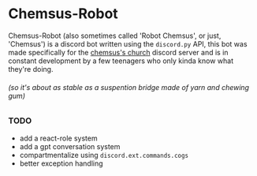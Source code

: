# Chemsus-Robot
Chemsus-Robot (also sometimes called 'Robot Chemsus', or just, 'Chemsus') is a discord bot written using the `discord.py` API, this bot was made specifically for the [chemsus's church](https://discord.gg/mVhqcbqVNH) discord server and is in constant development by a few teenagers who only kinda know what they're doing. 
###### _(so it's about as stable as a suspention bridge made of yarn and chewing gum)_
### TODO
- add a react-role system
- add a gpt conversation system
- compartmentalize using `discord.ext.commands.cogs`
- better exception handling
